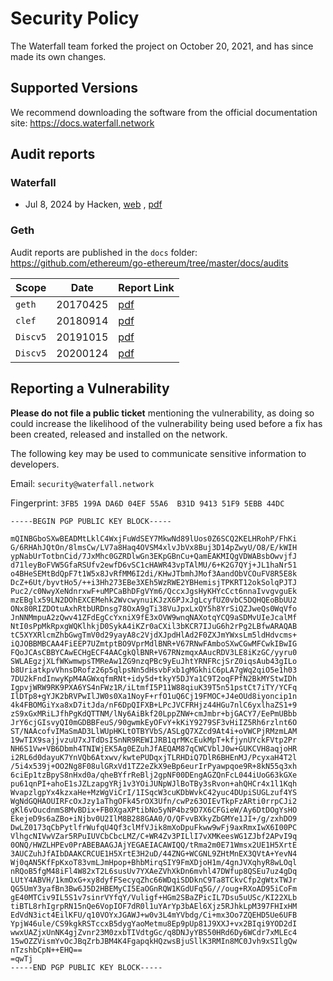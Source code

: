 # Security Policy

The Waterfall team forked the project on October 20, 2021, and has since made its own changes.


## Supported Versions

We recommend downloading the software from the official documentation site: https://docs.waterfall.network

## Audit reports

### Waterfall

- Jul 8, 2024 by Hacken, [web](https://audits.hacken.io/waterfall/l1-waterfall-network-node-apr2024/) , [pdf](https://docs.waterfall.network/assets/audits/hacken_audit_report_24_06_2024.pdf)

### Geth

Audit reports are published in the `docs` folder: https://github.com/ethereum/go-ethereum/tree/master/docs/audits

| Scope | Date | Report Link |
| ------- | ------- | ----------- |
| `geth` | 20170425 | [pdf](https://github.com/ethereum/go-ethereum/blob/master/docs/audits/2017-04-25_Geth-audit_Truesec.pdf) |
| `clef` | 20180914 | [pdf](https://github.com/ethereum/go-ethereum/blob/master/docs/audits/2018-09-14_Clef-audit_NCC.pdf) |
| `Discv5` | 20191015 | [pdf](https://github.com/ethereum/go-ethereum/blob/master/docs/audits/2019-10-15_Discv5_audit_LeastAuthority.pdf) |
| `Discv5` | 20200124 | [pdf](https://github.com/ethereum/go-ethereum/blob/master/docs/audits/2020-01-24_DiscV5_audit_Cure53.pdf) |

## Reporting a Vulnerability

**Please do not file a public ticket** mentioning the vulnerability, as doing so could increase the likelihood of the vulnerability being used before a fix has been created, released and installed on the network.

The following key may be used to communicate sensitive information to developers.

Email: `security@waterfall.network`

Fingerprint: `3FB5 199A DA6D 04EF 55A6  B31D 9413 51F9 5EBB 44DC`

```
-----BEGIN PGP PUBLIC KEY BLOCK-----

mQINBGboSXwBEADMtLklC4WxjFuWdSEY7MkwNd89lUos0Z6SCQ2KELHRohP/FhKi
G/6RHAhJQtOn/8lmsCw/LV7a8Haq4OVSM4xlvJbVx8Buj3D14pZwyU/O8/E/kWIH
ypNabUrTotbnCid/7JxMhc0GZRDlwGn3EKpGBnCu+QamEAKMIQgVDWABsbOwvjfJ
d71leyBoFVW5GfaRSUfv2ewfD6vSC1cHAWR43vpTAlMU/6+K2G7QYj+JL1haNr51
o4BHeSEMtBdQpF7t1W5x8JvRfMM6I2di/KHwJTbmhJMof3AandObVCOuFV8R5E8k
DcZ+6Ut/byvtHo5/++i3Hh273EBe3XEh5WzRWE2YBHemisjTPKRT12okSolqPJTJ
Puc2/c0NwyXeNdnrxwF+uMPCaBhDFgVYm6/QccxJgsHyKHYcCct6nnaIvvgvguEk
mzEBglx59LN2DOhEXCEMehk2WvcwynuiKJzX6PJxJgLcyfUZ0vbC5DQHQEoBbUU2
ONx80RIZDOtuAxhRtbURDnsg78OxA9gTi38VuJpxLxQY5h8YrSiQZJweQs0WqVfo
JnNNMmpuA2zQwv41ZFdEgCcYxniX9fE3xOVW9wnqNAXotqYCQ9aSDMvUIeJcalMf
NtI0sPpMkRpxgWQKlhkjD0SykA4iKZr0aCXil3bKCR7IJuG6h2rPg2LBfwARAQAB
tC5XYXRlcmZhbGwgTmV0d29yayA8c2VjdXJpdHlAd2F0ZXJmYWxsLm5ldHdvcms+
iQJOBBMBCAA4FiEEP7UZmtptBO9VprMdlBNR+V67RNwFAmboSXwCGwMFCwkIBwIG
FQoJCAsCBBYCAwECHgECF4AACgkQlBNR+V67RNzmqxAAucRDV3LE8iKzGC/yyru0
SWLAEgzjXLfWKwmwpsTMReAw1ZG9nzqPBc9yEuJhtYRNFRcjSrZ0iqsAub43gILo
b8UriatkpvVhnsDRofz26p5qlpsNn5dHsvbFxb1gMGkhiC6pLA7gWq2qiO5e1h03
7DU2kFndInwyKpM4AGWxqfmRNt+idy5d+tkyY5DJYa1C9T2oqFPfN2BkMYStwIDh
IgpvjWRW9RK9PXA6YS4nFWz1R/iLtmfI5P11W88qiuK39T5n51pstCt7iTY/YCFq
IlDTp8+gYJK2bRVPwIlJW0s0Xa1NoyF+rfO1uQ6Cj19FMOC+J4eOUd8iyoncip1n
4k4FBOMGiYxa8xD7itJda/nF6DpQIFXB+LPcJVCFRHjz44HGu7nlC6yxlhaZS1+9
zS9xGxMRiLJfhPgKdQTTNM/lNy6AiBkf20LppZNW+cmJmbr+bjGACY7/EePmUBbb
JrY6cjGIsvyQI0mGDBBFeuS/90gwmkEyOFvY+kKiY9279SF3vHiIZ5Rh6rzlnt6O
ST/NAAcofvIMaSmAD3LlWUpHKLtOTBYVbS/ASLgQ7XZcd9At4i+oVWCPjRMzmLAM
19wTIX9sajjvzuU7xJTdDsISnNR9REWIJRB1qrMKcEukMpT+kfjynUYckFVtp2Pr
NH6S1Vw+VB6Dbmh4TNIWjEK5Ag0EZuhJfAEQAM87qCWCVblJ0w+GUKCVH8aqjoHR
i2RL6d0dayuK7YnVQb6Atxwv/kwtePUDqxjTLRHDiQ7DlR6BHEnMJ/PcyxaH4T2l
/5i4x539j+OO2Ng8F08ulGRxVd1TZ2eZkX9eBp6eurIrPyawpqoe9R+8kN55q3xh
6ciEp1tzBpyS8nHxd0a/qheBYfrReBlj2gpNF00DEngAGZQnFcL044iUoG63kGXe
pu61qnPI+ahoE1sJZLzapgYRj1v3YOiJUNpWJlBoTBy3sRvon+ahQHCr4x1l1Kqh
WvapzlgpYx4kzxaHe+MzWgViCrI/1ISqcW3cuKDbWvkC42yuc4DUpiSUGLzuf4YS
WgNdGQHAOUIRFcOxJzy1aThgOFk45rOX3Ufn/cwPz63OIEvTkpFzARti0rrpCJi2
gKl6vOucdnmS8MvBDix+FB0XgaXPtibNo5yNP4bz9D7X6CFGieW/Ay6DtDOgYsHO
EkejeD9s6aZBo+iNjbv0U2IlM8B288GAA0/O/QFvvBXkyZbGMYe1JI+/g/zxhDO9
DwLZ0173qCbPytlfrWufqU4Qf3clMfVJik8mXoDpuFkww9wFj9axRmxIwX6I00PC
VlhgcNIVwVZar5RPuIUVCbCbcLMZ/C+WR4Zv3PILlI7vXMKeesWG1ZJbf2APvI9q
0ONQ/HWZLHPEv0PrABEBAAGJAjYEGAEIACAWIQQ/tRma2m0E71Wmsx2UE1H5XrtE
3AUCZuhJfAIbDAAKCRCUE1H5XrtE3H2uD/44ZNG+WCGNL9ZHtMnEX3QVtA+YevN4
Wj0qAN5KfFpKxoT83vmLJmHpop+BhbMirqSIY9FmXDjoH1m/4gnJVXqhyR8wLOql
nRQoB5fgM48iFl4W82xT2L6susUv7YXAeZVhXkDn6mvhl47DWfup8QSEu7uz4gDq
LUtY4ABVH/1kmOxG+xy8dyfFSecyqZhc66WDqiSDDknC9Ta8TCkvCfp2gWtxTWJr
QG5UmY3yafBn3Bw6J5D2HBEMyCI5EaOGnRQW1KGdUFq5G///oug+RXoAD95iCoFm
gE40MTCiv9IL5S1v7sinrVYfqY/Vuligf+HGm2SBaZPicIL7Dsu5uUSc/KI22XLb
tiBTL8rhIgrpRN15nQe6VopIOF7dR0l1uYArYp3bAEl6Xjz5RJhkLpM397FHIxHM
EdVdN3ict4EilKFU/q10VOYxJGAWJ+w0v3L4mYVbdg/Ci+mx3Oo7ZQEHD5Ue6UFB
YpjW46ule/CS9kgkRSTccxB5dygYaoMetmu8Ep9pUp81J9XXJ+vx2BIqi9YOD2dI
wwxUAZjxUnNK4gjZvnr23M0zxbTIVdtgGc/q8DNJyYBS50HRd6Dy6WCdr7xMLEc4
15wOZZVismYvOcJBqZrbJBM4K4FgapqkHQzwsBjuSllK3RMIn8MC0Jvh9xSIlgQw
nTzshbCpN++EHQ==
=qwTj
-----END PGP PUBLIC KEY BLOCK-----
```
